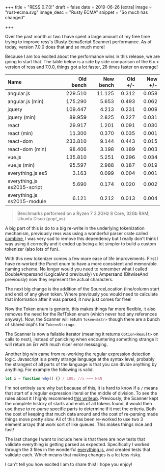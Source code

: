 +++
title = "RESS 0.7.0!"
draft = false
date = 2019-06-26
[extra]
image = "rust-ecma.svg"
image_desc = "Rusty ECMA"
snippet = "So much has changed"

+++

Over the past month or two I have spent a large amount of my free time trying to improve ress's (Rusty EcmaScript Scanner) performance. As of today, version 7.0.0 does that and so much more! 

Because I am too excited about the performance wins in this release, we are going to start that. The table below is a side by side comparison of the 6.x.x version of ress and 7.0.0, things got a lot faster, 28 times faster on average! 

| Name                        | Old bench | New bench | Old +/- | New +/- |
| :------------               | -----------: | -----------: | ------: | ------: |
| angular.js                  |      229.510 |       11.125 |   0.312 |   0.058 |
| angular.js (min)            |      175.290 |        5.653 |   0.493 |   0.062 |
| jquery                      |      109.447 |        4.213 |   0.231 |   0.009 |
| jquery (min)                |       89.959 |        2.825 |   0.227 |   0.031 |
| react                       |       29.917 |        1.201 |   0.091 |   0.030 |
| react (min)                 |       11.300 |        0.370 |   0.035 |   0.001 |
| react-dom                   |      233.810 |        9.144 |   0.443 |   0.015 |
| react-dom (min)             |       98.406 |        3.198 |   0.189 |   0.003 |
| vue.js                      |      135.810 |        5.251 |   0.296 |   0.034 |
| vue.js (min)                |       95.597 |        2.988 |   0.187 |   0.019 |
| everything.js es5           |        3.163 |        0.099 |   0.004 |   0.001 |
| everything.js es2015-script |        5.690 |        0.174 |   0.020 |   0.002 |
| everything.js es2015-module |        6.121 |        0.212 |   0.013 |   0.004 |

> Benchmarks performed on a Ryzen 7 3.2GHz 8 Core, 32Gb RAM, Ubuntu Disco (pop!_os)

A big part of this is do to a big re-write in the underlying tokenization mechanism, previously ress was using a wonderful parser crate called [combine](https://github.com/Marwes/combine), I was very sad to remove this dependency but I really don't think I was using it correctly and it ended up being a lot simpler to build a custom tokenizer (also lots of fun).

With this new tokenizer comes a few more ease of life improvements. First I have re-worked the Punct enum to have a more consistent and memorable naming scheme. No longer would you need to remember what I called DoubleAmpersand (LogicalAnd previously) vs Ampersand (BitwiseAnd previously) now they represent the actual characters.

The next big change is the addition of the SourceLocation (line/column start and end) of any given token. Where previously you would need to calculate that information after it was parsed, it now just comes for free!

Now the Token enum is generic, this makes things far more flexible, it also removes the need for the RefToken enum (which never had any references anyway). Now, the Scanner will return `Token<&str>` though there are a bunch of shared impl's for `Token<String>`. 

The Scanner is now a failable iterator (meaning it returns `Option<Result>` on calls to next), instead of panicking when encountering something strange it will return an Err with much nicer error messaging.


Another big win came from re-working the regular expression detection logic. Javascript is a pretty strange language at the syntax level, probably the strangest of all parts of the language is that you can divide anything by anything. For example the following is valid.

```js
let x = function why() {} / 100; //x === NaN
```
I'm not entirely sure why but because of this, it is hard to know if a `/` means that start of a regular expression literal or the middle of division. To see the rules about it I highly recommend [this writeup](https://github.com/sweet-js/wiki/design). Previously, the Scanner kept the complete history of starts and ends of all tokens found, it would then use these to re-parse specific parts to determine if it met the criteria. Both the cost of keeping that much data around and the cost of re-parsing made things move pretty slow. All of this has been re-worked to use two 3 element arrays that work sort of like queues. This makes things nice and fast!

The last change I want to include here is that there are now tests that validate everything is getting parsed as expected. Specifically I worked through the 3 files in the wonderful [everything.js](https://github.com/michaelficarra/everything.js), and created tests that validate each. Which means that making changes is a lot less risky.

I can't tell you how excited I am to share this! I hope you enjoy!

